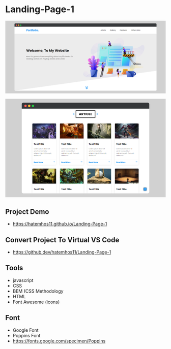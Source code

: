 <p align="center">
</p>

# Landing-Page-1
<p align="center">
  <img src="./images/show2.png" />
</p>
<p align="center">
  <img src="./images/show.png" />
</p>

## Project Demo
- https://hatemhos11.github.io/Landing-Page-1

## Convert Project To Virtual VS Code
- https://github.dev/hatemhos11/Landing-Page-1


## Tools
- javascript
- CSS
- BEM (CSS Methodology
- HTML
- Font Awesome (icons)

## Font
- Google Font 
- Poppins Font 
- https://fonts.google.com/specimen/Poppins

